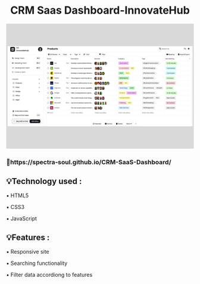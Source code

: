 <h1 align="center" id="title">CRM Saas Dashboard-InnovateHub</h1>

![image](/images/Webpage-Demo1.png)

<h3>🔗https://spectra-soul.github.io/CRM-SaaS-Dashboard/
</h3>


<h2>💡Technology used :</h2>

▪️  HTML5

▪️  CSS3

▪️  JavaScript



<h2>💡Features :</h2>

▪️ Responsive site

▪️ Searching functionality

▪️ Filter data accordiong to features
